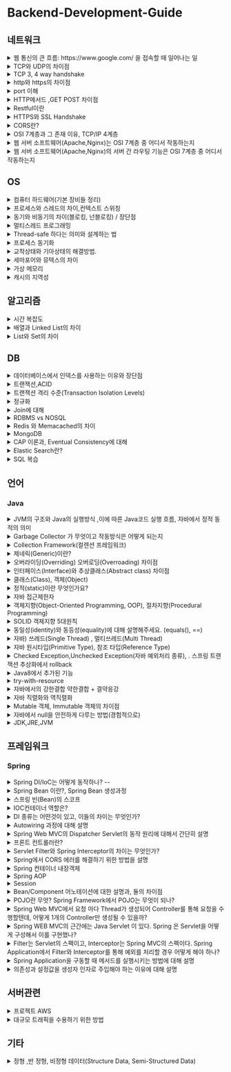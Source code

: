 # Backend-Development-Guide

## 네트워크


<details>
  <summary>웹 통신의 큰 흐름: https://www.google.com/ 을 접속할 때 일어나는 일</summary>
https://velog.io/@lee41180612/%EC%9B%B9-%ED%86%B5%EC%8B%A0%EC%9D%98-%ED%81%B0-%ED%9D%90%EB%A6%84-httpswww.google.com-%EC%9D%84-%EC%A0%91%EC%86%8D%ED%95%A0-%EB%95%8C-%EC%9D%BC%EC%96%B4%EB%82%98%EB%8A%94-%EC%9D%BC
</details>

<details>
  <summary>TCP와 UDP의 차이점</summary>
https://velog.io/@lee41180612/TCP%EC%99%80-UDP%EC%9D%98-%EC%B0%A8%EC%9D%B4%EC%A0%90
</details>

<details>
  <summary>TCP 3, 4 way handshake</summary>
https://velog.io/@lee41180612/TCP-3-4-way-handshake
</details>

<details>
  <summary>http와 https의 차이점</summary>
https://velog.io/@lee41180612/HTTP%EC%99%80-HTTPS%EC%B0%A8%EC%9D%B4
</details>

<details>
  <summary>port 이해</summary>
https://velog.io/@lee41180612/port-%EC%9D%B4%ED%95%B4
</details>


<details>
  <summary>HTTP메서드 ,GET POST 차이점</summary>
https://velog.io/@lee41180612/HTTP-%EB%A9%94%EC%84%9C%EB%93%9C-GET-POST-%EC%B0%A8%EC%9D%B4%EC%A0%90
</details>

<details>
  <summary>Restful이란</summary>
https://velog.io/@lee41180612/Restful-REST-API
</details>

<details>
  <summary>HTTPS와 SSL Handshake</summary>
https://velog.io/@lee41180612/HTTS%EC%99%80-SSL
</details>

<details>
  <summary>CORS란?</summary>
https://velog.io/@lee41180612/CORSCross-Origin-Resource-Sharing-%EB%9E%80
</details>

<details>
  <summary>OSI 7계층과 그 존재 이유, TCP/IP 4계층</summary>
https://velog.io/@lee41180612/OSI-7%EA%B3%84%EC%B8%B5%EA%B3%BC-%EA%B7%B8-%EC%A1%B4%EC%9E%AC%EC%9D%B4%EC%9C%A0-TCPIP-4%EA%B3%84%EC%B8%B5
</details>

<details>
  <summary>웹 서버 소프트웨어(Apache,Nginx)는 OSI 7계층 중 어디서 작동하는지</summary>
https://velog.io/@lee41180612/%EC%9B%B9-%EC%84%9C%EB%B2%84-%EC%86%8C%ED%94%84%ED%8A%B8%EC%9B%A8%EC%96%B4Apache-Nginx%EB%8A%94-OSI-7%EA%B3%84%EC%B8%B5-%EC%A4%91-%EC%96%B4%EB%94%94%EC%84%9C-%EC%9E%91%EB%8F%99%ED%95%98%EB%8A%94%EC%A7%80
</details>

<details>
  <summary>웹 서버 소프트웨어(Apache,Nginx)의 서버 간 라우팅 기능은 OSI 7계층 중 어디서 작동하는지</summary>
https://velog.io/@lee41180612/%EC%9B%B9-%EC%84%9C%EB%B2%84-%EC%86%8C%ED%94%84%ED%8A%B8%EC%9B%A8%EC%96%B4Apache-Nginx%EC%9D%98-%EC%84%9C%EB%B2%84-%EA%B0%84-%EB%9D%BC%EC%9A%B0%ED%8C%85-%EA%B8%B0%EB%8A%A5%EC%9D%80-OSI-7%EA%B3%84%EC%B8%B5-%EC%A4%91-%EC%96%B4%EB%94%94%EC%84%9C-%EC%9E%91%EB%8F%99%ED%95%98%EB%8A%94%EC%A7%80
</details>

## OS
<details>
  <summary>컴퓨터 하드웨어(기본 장비들 정리) </summary>
https://velog.io/@lee41180612/%EC%BB%B4%ED%93%A8%ED%84%B0-%EA%B5%AC%EC%A1%B0
</details>

<details>
  <summary>프로세스와 스레드의 차이,컨텍스트 스위칭</summary>
https://velog.io/@lee41180612/%ED%94%84%EB%A1%9C%EC%84%B8%EC%8A%A4%EC%99%80-%EC%8A%A4%EB%A0%88%EB%93%9C%EC%9D%98-%EC%B0%A8%EC%9D%B4
</details>


<details>
  <summary>동기와 비동기의 차이(블로킹, 넌블로킹) / 장단점</summary>
<p>동기, 비동기 정의</p>
  https://velog.io/@lee41180612/AJAX

<p>동기 비동기, 블로킹 넌블로킹 케이스 비교 장단점</p>
https://velog.io/@lee41180612/%EB%B8%94%EB%A1%9C%ED%82%B9Blocking-%EB%85%BC%EB%B8%94%EB%A1%9C%ED%82%B9Non-blocking-%EB%8F%99%EA%B8%B0Synchronous-%EB%B9%84%EB%8F%99%EA%B8%B0Asynchronous
</details>

<details>
  <summary>멀티스레드 프로그래밍</summary>
https://velog.io/@lee41180612/%EB%A9%80%ED%8B%B0%EC%93%B0%EB%A0%88%EB%93%9C-%ED%94%84%EB%A1%9C%EA%B7%B8%EB%9E%98%EB%B0%8DMultithreading
</details>

<details>
  <summary>Thread-safe 하다는 의미와 설계하는 법</summary>
https://velog.io/@lee41180612/thead-safe-%ED%95%98%EB%8B%A4%EB%8A%94-%EC%9D%98%EB%AF%B8%EC%99%80-%EC%84%A4%EA%B3%84-%EB%B2%95
</details>

<details>
  <summary>프로세스 동기화</summary>
https://velog.io/@lee41180612/%ED%94%84%EB%A1%9C%EC%84%B8%EC%8A%A4-%EB%8F%99%EA%B8%B0%ED%99%94Process-Synchronization
</details>

<details>
  <summary>교착상태와 기아상태의 해결방법.</summary>
https://velog.io/@lee41180612/%EA%B5%90%EC%B0%A9-%EC%83%81%ED%83%9C%EC%99%80-%EA%B8%B0%EC%95%84-%EC%83%81%ED%83%9C%EC%9D%98-%ED%95%B4%EA%B2%B0-%EB%B0%A9%EB%B2%95
</details>

<details>
  <summary>세마포어와 뮤텍스의 차이</summary>

</details>

<details>
  <summary>가상 메모리</summary>

</details>

<details>
  <summary>캐시의 지역성</summary>

</details>




## 알고리즘
<details>
  <summary>시간 복잡도</summary>
https://velog.io/@lee41180612/%EC%8B%9C%EA%B0%84-%EB%B3%B5%EC%9E%A1%EB%8F%84
</details>


<details>
  <summary>배열과 Linked List의 차이</summary>

</details>

<details>
  <summary>List와 Set의 차이</summary>

</details>

## DB
<details>
  <summary>데이터베이스에서 인덱스를 사용하는 이유와 장단점</summary>
https://velog.io/@lee41180612/%EB%8D%B0%EC%9D%B4%ED%84%B0%EB%B2%A0%EC%9D%B4%EC%8A%A4%EC%97%90%EC%84%9C-%EC%9D%B8%EB%8D%B1%EC%8A%A4%EB%A5%BC-%EC%82%AC%EC%9A%A9%ED%95%98%EB%8A%94-%EC%9D%B4%EC%9C%A0%EC%99%80-%EC%9E%A5%EB%8B%A8%EC%A0%90
</details>

<details>
  <summary>트랜잭션,ACID</summary>
https://velog.io/@lee41180612/%ED%8A%B8%EB%9E%9C%EC%9E%AD%EC%85%98Transaction
</details>

<details>
  <summary>트랜잭션 격리 수준(Transaction Isolation Levels)</summary>
https://velog.io/@lee41180612/%ED%8A%B8%EB%9E%9C%EC%9E%AD%EC%85%98-%EA%B2%A9%EB%A6%AC%EC%88%98%EC%A4%80Transaction-Isolation-Levels
</details>

<details>
  <summary>정규화</summary>

</details>

<details>
  <summary>Join에 대해</summary>

</details>

<details>
  <summary>RDBMS vs NOSQL</summary>
https://velog.io/@lee41180612/RDBMS-vs-NOSQL
</details>

<details>
  <summary>Redis 와 Memacached의 차이</summary>
https://velog.io/@lee41180612/Redis-%EC%99%80-Memacached%EC%9D%98-%EC%B0%A8%EC%9D%B4
</details>


<details>
  <summary>MongoDB</summary>
https://velog.io/@lee41180612/MongoDB-%EB%AA%85%EB%A0%B9%EC%96%B4
</details>

<details>
  <summary>CAP 이론과, Eventual Consistency에 대해</summary>

</details>

<details>
  <summary>Elastic Search란?</summary>

</details>

<details>
  <summary>SQL 복습</summary>
https://velog.io/@lee41180612/SQL-SQL-%EC%BD%94%ED%85%8C
</details>

## 언어


### Java
<details>
  <summary>JVM의 구조와 Java의 실행방식 ,이에 따른 Java코드 실행 흐름, 자바에서 정적 동적의 의미</summary>
https://velog.io/@lee41180612/JVM%EC%9D%98-%EA%B5%AC%EC%A1%B0%EC%99%80-Java%EC%9D%98-%EC%8B%A4%ED%96%89%EB%B0%A9%EC%8B%9D%EC%9D%84-%EC%84%A4%EB%AA%85
</details>

<details>
  <summary>Garbage Collector 가 무엇이고 작동방식은 어떻게 되는지</summary>
https://velog.io/@lee41180612/Garbage-Collector-%EA%B0%80-%EB%AC%B4%EC%97%87%EC%9D%B4%EA%B3%A0-%EC%9E%91%EB%8F%99%EB%B0%A9%EC%8B%9D%EC%9D%80-%EC%96%B4%EB%96%BB%EA%B2%8C-%EB%90%98%EB%8A%94%EC%A7%80
</details>

<details>
  <summary>Collection Framework(컬렌션 프레임워크)</summary>
https://velog.io/@lee41180612/Collection-Framework%EC%BB%AC%EB%A0%8C%EC%85%98-%ED%94%84%EB%A0%88%EC%9E%84%EC%9B%8C%ED%81%AC
</details>

<details>
  <summary>제네릭(Generic)이란?</summary>
https://velog.io/@lee41180612/%EC%A0%9C%EB%84%A4%EB%A6%ADGeneric%EC%9D%B4%EB%9E%80
</details>

<details>
  <summary>오버라이딩(Overriding) 오버로딩(Overroading) 차이점</summary>
https://velog.io/@lee41180612/%EC%98%A4%EB%B2%84%EB%9D%BC%EC%9D%B4%EB%94%A9Overriding-%EC%98%A4%EB%B2%84%EB%A1%9C%EB%94%A9Overroading-%EC%B0%A8%EC%9D%B4%EC%A0%90
</details>

<details>
  <summary>인터페이스(Interface)와 추상클래스(Abstract class) 차이점</summary>
https://velog.io/@lee41180612/%EC%9D%B8%ED%84%B0%ED%8E%98%EC%9D%B4%EC%8A%A4Interface%EC%99%80-%EC%B6%94%EC%83%81%ED%81%B4%EB%9E%98%EC%8A%A4Abstract-class-%EC%B0%A8%EC%9D%B4%EC%A0%90
</details>

<details>
  <summary>클래스(Class), 객체(Object)</summary>
https://velog.io/@lee41180612/%ED%81%B4%EB%9E%98%EC%8A%A4Class-%EA%B0%9D%EC%B2%B4Object
</details>

<details>
  <summary>정적(static)이란 무엇인가요?</summary>
https://velog.io/@lee41180612/%EC%A0%95%EC%A0%81static%EC%9D%B4%EB%9E%80-%EB%AC%B4%EC%97%87%EC%9D%B8%EA%B0%80%EC%9A%94
</details>

<details>
  <summary>자바 접근제한자</summary>
https://velog.io/@lee41180612/%EC%9E%90%EB%B0%94-%EC%A0%91%EA%B7%BC%EC%A0%9C%ED%95%9C%EC%9E%90
</details>

<details>
  <summary>객체지향(Object-Oriented Programming, OOP), 절차지향(Procedural Programming)</summary>

</details>

<details>
  <summary>SOLID 객체지향 5대원칙</summary>
https://velog.io/@lee41180612/SOLID-%EA%B0%9D%EC%B2%B4%EC%A7%80%ED%96%A5-5%EB%8C%80%EC%9B%90%EC%B9%99
</details>

<details>
  <summary>동일성(identity)와 동등성(equality)에 대해 설명해주세요. (equals(), ==)</summary>
https://velog.io/@lee41180612/%EB%8F%99%EC%9D%BC%EC%84%B1identity%EC%99%80-%EB%8F%99%EB%93%B1%EC%84%B1equality%EC%97%90-%EB%8C%80%ED%95%B4-%EC%84%A4%EB%AA%85%ED%95%B4%EC%A3%BC%EC%84%B8%EC%9A%94.-equals
</details>

<details>
  <summary>자바) 쓰레드(Single Thread) , 멀티쓰레드(Multi Thread)</summary>
https://velog.io/@lee41180612/%EC%9E%90%EB%B0%94-%EC%93%B0%EB%A0%88%EB%93%9CSingle-Thread-%EB%A9%80%ED%8B%B0%EC%93%B0%EB%A0%88%EB%93%9CMulti-Thread
</details>


<details>
  <summary>자바 원시타입(Primitive Type), 참조 타입(Reference Type)</summary>

</details>


<details>
  <summary>Checked Exception,Unchecked Exception(자바 예외처리 종류), . 스프링 트랜잭션 추상화에서 rollback</summary>
https://velog.io/@lee41180612/Checked-ExceptionUnchecked-Exception%EC%9E%90%EB%B0%94-%EC%98%88%EC%99%B8%EC%B2%98%EB%A6%AC-%EC%A2%85%EB%A5%98-53w22uao
</details>



<details>
  <summary>Java8에서 추가된 기능</summary>
https://velog.io/@lee41180612/Java8%EC%97%90%EC%84%9C-%EC%B6%94%EA%B0%80%EB%90%9C-%EA%B8%B0%EB%8A%A5
</details>



<details>
  <summary>try-with-resource</summary>
https://velog.io/@lee41180612/try-with-resource
</details>


<details>
  <summary>자바에서의 강한결합 약한결합 + 결약응강</summary>
https://velog.io/@lee41180612/%EC%9E%90%EB%B0%94%EC%97%90%EC%84%9C%EC%9D%98-%EA%B0%95%ED%95%9C%EA%B2%B0%ED%95%A9-%EC%95%BD%ED%95%9C%EA%B2%B0%ED%95%A9-%EA%B2%B0%EC%95%BD%EC%9D%91%EA%B0%95
</details>


<details>
  <summary>자바 직렬화와 역직렬화</summary>
https://velog.io/@lee41180612/%EC%9E%90%EB%B0%94-%EC%A7%81%EB%A0%AC%ED%99%94%EC%99%80-%EC%97%AD%EC%A7%81%EB%A0%AC%ED%99%94
</details>


<details>
  <summary>Mutable 객체, Immutable 객체의 차이점</summary>
https://velog.io/@lee41180612/Mutable-%EA%B0%9D%EC%B2%B4-Immutable-%EA%B0%9D%EC%B2%B4%EC%9D%98-%EC%B0%A8%EC%9D%B4%EC%A0%90
</details>


<details>
  <summary>자바에서 null을 안전하게 다루는 방법(경험적으로)</summary>
https://velog.io/@lee41180612/%EC%9E%90%EB%B0%94%EC%97%90%EC%84%9C-null%EC%9D%84-%EC%95%88%EC%A0%84%ED%95%98%EA%B2%8C-%EB%8B%A4%EB%A3%A8%EB%8A%94-%EB%B0%A9%EB%B2%95%EA%B2%BD%ED%97%98%EC%A0%81%EC%9C%BC%EB%A1%9C
</details>


<details>
  <summary>JDK,JRE,JVM</summary>
https://velog.io/@lee41180612/JDKJREJVM
</details>

## 프레임워크


### Spring

<details>
  <summary>Spring DI/IoC는 어떻게 동작하나? -- </summary>
https://velog.io/@lee41180612/Spring-DIIoC%EB%8A%94-%EC%96%B4%EB%96%BB%EA%B2%8C-%EB%8F%99%EC%9E%91%ED%95%98%EB%82%98-DI%EC%9D%98-%EC%A2%85%EB%A5%98%EC%99%80-%EC%B0%A8%EC%9D%B4
</details>

<details>
  <summary>Spring Bean 이란?, Spring Bean 생성과정</summary>
https://velog.io/@lee41180612/Spring-Bean-%EC%9D%B4%EB%9E%80
</details>

<details>
  <summary>스프링 빈(Bean)의 스코프</summary>
(https://velog.io/@lee41180612/%EC%8A%A4%ED%94%84%EB%A7%81-%EB%B9%88Bean%EC%9D%98-%EC%8A%A4%EC%BD%94%ED%94%84Scope)
</details>

<details>
  <summary>IOC컨테이너 역할은?</summary>
https://velog.io/@lee41180612/IOC%EC%BB%A8%ED%85%8C%EC%9D%B4%EB%84%88-%EC%97%AD%ED%95%A0%EC%9D%80
</details>

<details>
  <summary> DI 종류는 어떤것이 있고, 이들의 차이는 무엇인가? </summary>
https://velog.io/@lee41180612/Spring-DIIoC%EB%8A%94-%EC%96%B4%EB%96%BB%EA%B2%8C-%EB%8F%99%EC%9E%91%ED%95%98%EB%82%98-DI%EC%9D%98-%EC%A2%85%EB%A5%98%EC%99%80-%EC%B0%A8%EC%9D%B4
</details>

<details>
  <summary>Autowiring 과정에 대해 설명 </summary>
<p>빈의 생성과정이 autowiring과정과 밀접하게 연결되어있다. </p>
  <p>autowiring 과정)
  ioc가 빈을 생성-> @autowired 붙은 곳에 ioc컨테이너에 있는 빈을 찾아 의존성 주입-> 초기화 -> 빈관리 </p>
</details>

<details>
  <summary> Spring Web MVC의 Dispatcher Servlet의 동작 원리에 대해서 간단히 설명 </summary>
https://velog.io/@lee41180612/Spring-Web-MVC%EC%9D%98-Dispatcher-Servlet%EC%9D%98-%EB%8F%99%EC%9E%91-%EC%9B%90%EB%A6%AC
</details>

<details>
  <summary>프론트 컨트롤러란?</summary>
https://velog.io/@lee41180612/%ED%94%84%EB%A1%A0%ED%8A%B8-%EC%BB%A8%ED%8A%B8%EB%A1%A4%EB%9F%AC%EB%9E%80
</details>

<details>
  <summary>Servlet Filter와 Spring Interceptor의 차이는 무엇인가? </summary>
https://velog.io/@lee41180612/Servlet-Filter%EC%99%80-Spring-Interceptor%EC%9D%98-%EC%B0%A8%EC%9D%B4%EB%8A%94-%EB%AC%B4%EC%97%87%EC%9D%B8%EA%B0%80
</details>

<details>
  <summary> Spring에서 CORS 에러를 해결하기 위한 방법을 설명 </summary>
https://velog.io/@lee41180612/Spring%EC%97%90%EC%84%9C-CORS%EC%84%A4%EC%A0%95%ED%95%98%EB%8A%94-%EB%B0%A9%EB%B2%95%EA%B3%BC-%EC%97%90%EB%9F%AC%EB%A5%BC-%ED%95%B4%EA%B2%B0%ED%95%98%EA%B8%B0-%EC%9C%84%ED%95%9C-%EB%B0%A9%EB%B2%95%EC%9D%84-%EC%84%A4%EB%AA%85
</details>

<details>
  <summary>Spring 컨테이너 내장객체</summary>
https://velog.io/@lee41180612/%EC%8A%A4%ED%94%84%EB%A7%81-%EB%B9%88%EC%9D%98-%EB%B2%94%EC%9C%84Scope
</details>


<details>
  <summary>Spring AOP</summary>
[https://velog.io/@lee41180612/Spring-Bean-%EC%9D%B4%EB%9E%80](https://velog.io/@lee41180612/Spring-AOP)
</details>

<details>
  <summary>Session</summary>
https://velog.io/@lee41180612/Session
</details>

<details>
  <summary>Bean/Component 어노테이션에 대한 설명과, 둘의 차이점</summary>
https://velog.io/@lee41180612/BeanComponent-%EC%96%B4%EB%85%B8%ED%85%8C%EC%9D%B4%EC%85%98%EC%97%90-%EB%8C%80%ED%95%9C-%EC%84%A4%EB%AA%85%EA%B3%BC-%EB%91%98%EC%9D%98-%EC%B0%A8%EC%9D%B4%EC%A0%90
</details>

<details>
  <summary>POJO란 무엇? Spring Framework에서 POJO는 무엇이 되나?</summary>
https://velog.io/@lee41180612/POJO%EB%9E%80-%EB%AC%B4%EC%97%87%EC%9D%B8%EA%B0%80-Spring-Framework%EC%97%90%EC%84%9C-POJO%EB%8A%94-%EB%AC%B4%EC%97%87%EC%9D%B4-%EB%90%A0-%EC%88%98-%EC%9E%88%EC%9D%84%EA%B9%8C
</details>

<details>
  <summary>Spring Web MVC에서 요청 마다 Thread가 생성되어 Controller를 통해 요청을 수행할텐데, 어떻게 1개의 Controller만 생성될 수 있을까?</summary>
https://velog.io/@lee41180612/Spring-Web-MVC%EC%97%90%EC%84%9C-%EC%9A%94%EC%B2%AD-%EB%A7%88%EB%8B%A4-Thread%EA%B0%80-%EC%83%9D%EC%84%B1%EB%90%98%EC%96%B4-Controller%EB%A5%BC-%ED%86%B5%ED%95%B4-%EC%9A%94%EC%B2%AD%EC%9D%84-%EC%88%98%ED%96%89%ED%95%A0%ED%85%90%EB%8D%B0-%EC%96%B4%EB%96%BB%EA%B2%8C-1%EA%B0%9C%EC%9D%98-Controller%EB%A7%8C-%EC%83%9D%EC%84%B1%EB%90%A0-%EC%88%98-%EC%9E%88%EC%9D%84%EA%B9%8C
</details>


<details>
  <summary>Spring WEB MVC의 근간에는 Java Servlet 이 있다. Spring 은 Servlet을 어떻게 구성해서 이를 구현했나?</summary>
https://velog.io/@lee41180612/spring-WEB-MVC%EC%9D%98-%EA%B7%BC%EA%B0%84%EC%97%90%EB%8A%94-Java-Servlet-%EC%9E%88%EB%8A%94%EB%8D%B0-Spring-%EC%9D%80-Servlet%EC%9D%84-%EC%96%B4%EB%96%BB%EA%B2%8C-%EA%B5%AC%EC%84%B1%ED%95%B4%EC%84%9C-%EC%9D%B4%EB%A5%BC-%EA%B5%AC%ED%98%84%ED%96%88%EB%82%98
</details>

<details>
  <summary>Filter는 Servlet의 스펙이고, Interceptor는 Spring MVC의 스펙이다. Spring Application에서 Filter와 Interceptor를 통해 예외를 처리할 경우 어떻게 해야 하나?</summary>
https://velog.io/@lee41180612/Filter-Interceptor-%EC%8B%9C%EC%A0%90-%EA%B7%B8%EB%A1%9C-%EC%9D%B8%ED%95%9C-%EC%98%88%EC%99%B8-%EC%B2%98%EB%A6%AC-%EC%B0%A8%EC%9D%B4
</details>

<details>
  <summary>Spring Application을 구동할 때 메서드를 실행시키는 방법에 대해 설명</summary>
https://velog.io/@lee41180612/Spring-Application%EC%9D%84-%EA%B5%AC%EB%8F%99%ED%95%A0-%EB%95%8C-%EB%A9%94%EC%84%9C%EB%93%9C%EB%A5%BC-%EC%8B%A4%ED%96%89%EC%8B%9C%ED%82%A4%EB%8A%94-%EB%B0%A9%EB%B2%95
</details>


<details>
  <summary>의존성과 설정값을 생성자 인자로 주입해야 하는 이유에 대해 설명</summary>
https://velog.io/@lee41180612/%EC%9D%98%EC%A1%B4%EC%84%B1%EA%B3%BC-%EC%84%A4%EC%A0%95-%EA%B0%92%EC%9D%84-%EC%83%9D%EC%84%B1%EC%9E%90-%EC%9D%B8%EC%9E%90%EB%A1%9C-%EC%A3%BC%EC%9E%85%ED%95%B4%EC%95%BC-%ED%95%98%EB%8A%94-%EC%9D%B4%EC%9C%A0%EC%97%90-%EB%8C%80%ED%95%B4-%EC%84%A4%EB%AA%85
</details>


## 서버관련

<details>
  <summary>프로젝트 AWS</summary>
https://velog.io/@lee41180612/%ED%94%84%EB%A1%9C%EC%A0%9D%ED%8A%B8-AWS
</details>

<details>
  <summary>대규모 트래픽을 수용하기 위한 방법</summary>
https://velog.io/@lee41180612/%EB%8C%80%EA%B7%9C%EB%AA%A8-%ED%8A%B8%EB%9E%98%ED%94%BD%EC%9D%84-%EC%88%98%EC%9A%A9%ED%95%98%EA%B8%B0-%EC%9C%84%ED%95%9C-%EB%B0%A9%EB%B2%95
</details>


## 기타
<details>
  <summary>정형 ,반 정형, 비정형 데이터(Structure Data, Semi-Structured Data)</summary>
https://velog.io/@lee41180612/%EC%A0%95%ED%98%95-%EB%B0%98-%EC%A0%95%ED%98%95-%EB%8D%B0%EC%9D%B4%ED%84%B0Structure-Data-Semi-Structured-Data
</details>



